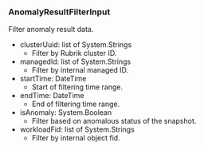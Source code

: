 ### AnomalyResultFilterInput
Filter anomaly result data.

- clusterUuid: list of System.Strings
  - Filter by Rubrik cluster ID.
- managedId: list of System.Strings
  - Filter by internal managed ID.
- startTime: DateTime
  - Start of filtering time range.
- endTime: DateTime
  - End of filtering time range.
- isAnomaly: System.Boolean
  - Filter based on anomalous status of the snapshot.
- workloadFid: list of System.Strings
  - Filter by internal object fid.
